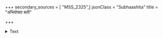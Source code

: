 +++
secondary_sources = [ "MSS_2325",]
jsonClass = "Subhaashita"
title = "अभियोक्ता बली"

+++

<details><summary>Text</summary>

अभियोक्ता बली यस्माद् अलब्ध्वा न निवर्तते।  
उपहारादृते तस्मात् संधिरन्यो न विद्यते॥
</details>
